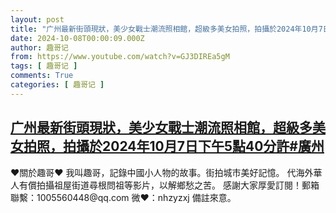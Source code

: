 ```yaml
---
layout: post
title: "广州最新街頭現狀，美少女戰士潮流照相館，超級多美女拍照，拍攝於2024年10月7日下午5點40分許#廣州"
date: 2024-10-08T00:00:09.000Z
author: 趣哥记
from: https://www.youtube.com/watch?v=GJ3DIREa5gM
tags: [ 趣哥记 ]
comments: True
categories: [ 趣哥记 ]
---
```

<!--1728345609000-->
[广州最新街頭現狀，美少女戰士潮流照相館，超級多美女拍照，拍攝於2024年10月7日下午5點40分許#廣州](https://www.youtube.com/watch?v=GJ3DIREa5gM)
------

<div>
♥關於趣哥♥  我叫趣哥，記錄中國小人物的故事。街拍城市美好記憶。  代海外華人有償拍攝祖屋街道尋根問祖等影片，以解鄉愁之苦。  感謝大家厚愛訂閱！郵箱聯繫：1005560448@qq.com 微❤：nhzyzxj 備註來意。
</div>
